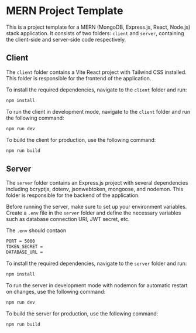 # MERN Project Template

This is a project template for a MERN (MongoDB, Express.js, React, Node.js) stack application. It consists of two folders: `client` and `server`, containing the client-side and server-side code respectively.

## Client

The `client` folder contains a Vite React project with Tailwind CSS installed. This folder is responsible for the frontend of the application.

To install the required dependencies, navigate to the `client` folder and run:

```bash
npm install
```

To run the client in development mode, navigate to the `client` folder and run the following command:

```bash
npm run dev
```

To build the client for production, use the following command:

```bash
npm run build
```

## Server

The `server` folder contains an Express.js project with several dependencies including bcryptjs, dotenv, jsonwebtoken, mongoose, and nodemon. This folder is responsible for the backend of the application.

Before running the server, make sure to set up your environment variables. Create a `.env` file in the `server` folder and define the necessary variables such as database connection URI, JWT secret, etc.

The `.env` should contaon

```bash
PORT = 5000
TOKEN_SECRET =
DATABASE_URL =
```

To install the required dependencies, navigate to the `server` folder and run:

```bash
npm install
```

To run the server in development mode with nodemon for automatic restart on changes, use the following command:

```bash
npm run dev
```

To build the server for production, use the following command:

```bash
npm run build
```
